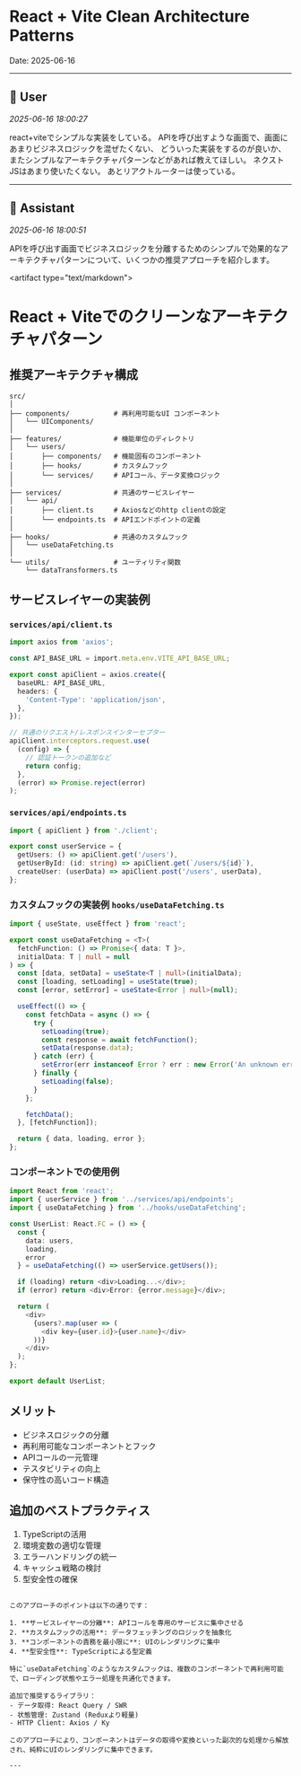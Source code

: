 # React + Vite Clean Architecture Patterns

Date: 2025-06-16

---

## 👤 User
*2025-06-16 18:00:27*

react+viteでシンプルな実装をしている。
APIを呼び出すような画面で、画面にあまりビジネスロジックを混ぜたくない、 
どういった実装をするのが良いか、またシンプルなアーキテクチャパターンなどがあれば教えてほしい。 
ネクストJSはあまり使いたくない。 
あとリアクトルーターは使っている。

---

## 🤖 Assistant
*2025-06-16 18:00:51*

APIを呼び出す画面でビジネスロジックを分離するためのシンプルで効果的なアーキテクチャパターンについて、いくつかの推奨アプローチを紹介します。

&lt;artifact type="text/markdown"&gt;
# React + Viteでのクリーンなアーキテクチャパターン

## 推奨アーキテクチャ構成

```
src/
│
├── components/           # 再利用可能なUI コンポーネント
│   └── UIComponents/
│
├── features/             # 機能単位のディレクトリ
│   └── users/
│       ├── components/   # 機能固有のコンポーネント
│       ├── hooks/        # カスタムフック
│       └── services/     # APIコール、データ変換ロジック
│
├── services/             # 共通のサービスレイヤー
│   └── api/
│       ├── client.ts     # Axiosなどのhttp clientの設定
│       └── endpoints.ts  # APIエンドポイントの定義
│
├── hooks/                # 共通のカスタムフック
│   └── useDataFetching.ts
│
└── utils/                # ユーティリティ関数
    └── dataTransformers.ts
```

## サービスレイヤーの実装例

### `services/api/client.ts`
```typescript
import axios from 'axios';

const API_BASE_URL = import.meta.env.VITE_API_BASE_URL;

export const apiClient = axios.create({
  baseURL: API_BASE_URL,
  headers: {
    'Content-Type': 'application/json',
  },
});

// 共通のリクエスト/レスポンスインターセプター
apiClient.interceptors.request.use(
  (config) => {
    // 認証トークンの追加など
    return config;
  },
  (error) => Promise.reject(error)
);
```

### `services/api/endpoints.ts`
```typescript
import { apiClient } from './client';

export const userService = {
  getUsers: () => apiClient.get('/users'),
  getUserById: (id: string) => apiClient.get(`/users/${id}`),
  createUser: (userData) => apiClient.post('/users', userData),
};
```

### カスタムフックの実装例 `hooks/useDataFetching.ts`
```typescript
import { useState, useEffect } from 'react';

export const useDataFetching = <T>(
  fetchFunction: () => Promise<{ data: T }>, 
  initialData: T | null = null
) => {
  const [data, setData] = useState<T | null>(initialData);
  const [loading, setLoading] = useState(true);
  const [error, setError] = useState<Error | null>(null);

  useEffect(() => {
    const fetchData = async () => {
      try {
        setLoading(true);
        const response = await fetchFunction();
        setData(response.data);
      } catch (err) {
        setError(err instanceof Error ? err : new Error('An unknown error occurred'));
      } finally {
        setLoading(false);
      }
    };

    fetchData();
  }, [fetchFunction]);

  return { data, loading, error };
};
```

### コンポーネントでの使用例
```typescript
import React from 'react';
import { userService } from '../services/api/endpoints';
import { useDataFetching } from '../hooks/useDataFetching';

const UserList: React.FC = () => {
  const { 
    data: users, 
    loading, 
    error 
  } = useDataFetching(() => userService.getUsers());

  if (loading) return <div>Loading...</div>;
  if (error) return <div>Error: {error.message}</div>;

  return (
    <div>
      {users?.map(user => (
        <div key={user.id}>{user.name}</div>
      ))}
    </div>
  );
};

export default UserList;
```

## メリット
- ビジネスロジックの分離
- 再利用可能なコンポーネントとフック
- APIコールの一元管理
- テスタビリティの向上
- 保守性の高いコード構造

## 追加のベストプラクティス
1. TypeScriptの活用
2. 環境変数の適切な管理
3. エラーハンドリングの統一
4. キャッシュ戦略の検討
5. 型安全性の確保
```

このアプローチのポイントは以下の通りです：

1. **サービスレイヤーの分離**: APIコールを専用のサービスに集中させる
2. **カスタムフックの活用**: データフェッチングのロジックを抽象化
3. **コンポーネントの責務を最小限に**: UIのレンダリングに集中
4. **型安全性**: TypeScriptによる型定義

特に`useDataFetching`のようなカスタムフックは、複数のコンポーネントで再利用可能で、ローディング状態やエラー処理を共通化できます。

追加で推奨するライブラリ：
- データ取得: React Query / SWR
- 状態管理: Zustand (Reduxより軽量)
- HTTP Client: Axios / Ky

このアプローチにより、コンポーネントはデータの取得や変換といった副次的な処理から解放され、純粋にUIのレンダリングに集中できます。

---
